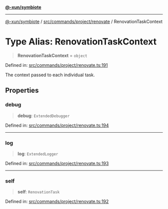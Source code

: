 [**@-xun/symbiote**](../../../../../README.md)

***

[@-xun/symbiote](../../../../../README.md) / [src/commands/project/renovate](../README.md) / RenovationTaskContext

# Type Alias: RenovationTaskContext

> **RenovationTaskContext** = `object`

Defined in: [src/commands/project/renovate.ts:191](https://github.com/Xunnamius/symbiote/blob/bf93fc6ee8086ef7d92447ad716f3811a334edee/src/commands/project/renovate.ts#L191)

The context passed to each individual task.

## Properties

### debug

> **debug**: `ExtendedDebugger`

Defined in: [src/commands/project/renovate.ts:194](https://github.com/Xunnamius/symbiote/blob/bf93fc6ee8086ef7d92447ad716f3811a334edee/src/commands/project/renovate.ts#L194)

***

### log

> **log**: `ExtendedLogger`

Defined in: [src/commands/project/renovate.ts:193](https://github.com/Xunnamius/symbiote/blob/bf93fc6ee8086ef7d92447ad716f3811a334edee/src/commands/project/renovate.ts#L193)

***

### self

> **self**: `RenovationTask`

Defined in: [src/commands/project/renovate.ts:192](https://github.com/Xunnamius/symbiote/blob/bf93fc6ee8086ef7d92447ad716f3811a334edee/src/commands/project/renovate.ts#L192)
